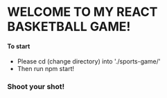 # WELCOME TO MY REACT BASKETBALL GAME!

#### To start
- Please cd (change directory) into './sports-game/'
- Then run npm start!

### Shoot your shot!

